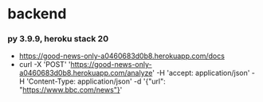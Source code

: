 # backend
### py 3.9.9, heroku stack 20
- https://good-news-only-a0460683d0b8.herokuapp.com/docs
- curl -X 'POST' 'https://good-news-only-a0460683d0b8.herokuapp.com/analyze' -H 'accept: application/json' -H 'Content-Type: application/json' -d '{"url": "https://www.bbc.com/news"}'
